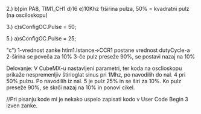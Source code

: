 2.)
b)pin PA8, TIM1_CH1
d)16
e)10Khz
f)širina pulza, 50% = kvadratni pulz (na osciloskopu)


3.)
c)sConfigOC.Pulse = 50;


5.)
a)sConfigOC.Pulse = 25;

"c")
1-vrednost zanke htim1.Istance->CCR1 postane vrednost dutyCycle-a
2-širina se poveča za 10% 
3-če pulz preseže 90%, se postavi nazaj na 10%


Delovanje:
V CubeMX-u nastavljeni parametri, ter koda na osclioskopu prikaže nespremenljiv štirioglat sinus pri 1Mhz, po navodilih do nal. 4 pri 50% pulzu.
Po navodilih iz nal. 5 je pulz 25% in se širi za 10%. Ko pulz preseže 90%, se skrči nazaj na 10% in ponovi cikel.

//Pri pisanju kode mi je nekako uspelo zapisati kodo v User Code Begin 3 izven zanke.
